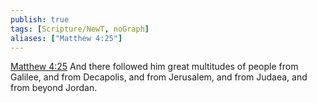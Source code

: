 ```yaml
---
publish: true
tags: [Scripture/NewT, noGraph]
aliases: ["Matthew 4:25"]
---
```

[Matthew 4:25](https://churchofjesuschrist.org/study/scriptures/nt/matt/4?lang=eng&id=p25#p25) And there followed him great multitudes of people from Galilee, and from Decapolis, and from Jerusalem, and from Judaea, and from beyond Jordan.




